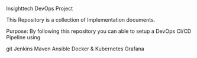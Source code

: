 Insighttech DevOps Project

This Repository is a collection of Implementation documents.

Purpose:
By following this repository you can able to setup a DevOps CI/CD Pipeline using

git
Jenkins
Maven
Ansible
Docker &
Kubernetes
Grafana
